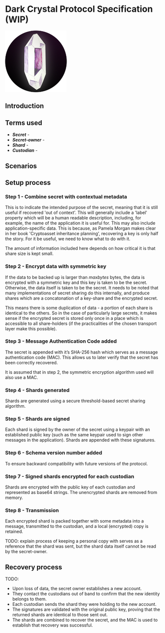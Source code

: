 
# Dark Crystal Protocol Specification (WIP)

![dark crystal icon](./assets/dark-crystal-icon_200x200.png)

## Introduction

## Terms used

- ***Secret*** -
- ***Secret-owner*** -
- ***Shard*** - 
- ***Custodian*** -

## Scenarios

## Setup process

### Step 1 - Combine secret with contextual metadata

This is to indicate the intended purpose of the secret, meaning that it is still useful if recovered 'out of context'. This will generally include a 'label' property which will be a human readable description, including, for example, the name of the application it is useful for. This may also include application-specific data. This is because, as Pamela Morgan makes clear in her book 'Cryptoasset inheritance planning', recovering a key is only half the story.  For it be useful, we need to know what to do with it.

The amount of information included here depends on how critical it is that share size is kept small.

### Step 2 - Encrypt data with symmetric key

If the data to be backed up is larger than *maxbytes* bytes, the data is encrypted with a symmetric key and this key is taken to be the secret. Otherwise, the data itself is taken to be the secret. It needs to be noted that many implementations of secret sharing do this internally, and produce shares which are a concatonation of a key-share and the encrypted secret.

This means there is some duplication of data - a portion of each share is identical to the others. So in the case of particularly large secrets, it makes sense if the encrypted secret is stored only once in a place which is accessible to all share-holders (if the practicalities of the chosen transport layer make this possible).

### Step 3 - Message Authentication Code added

The secret is appended with it’s SHA-256 hash which serves as a message authentication code (MAC). This allows us to later verify that the secret has been correctly recovered.

It is assumed that in step 2, the symmetric encryption algorithm used will also use a MAC.

### Step 4 - Shards generated

Shards are generated using a secure threshold-based secret sharing algorithm. 

### Step 5 - Shards are signed

Each shard is signed by the owner of the secret using a keypair with an established public key (such as the same keypair used to sign other messages in the application). 
Shards are appended with these signatures.

### Step 6 - Schema version number added

To ensure backward compatibility with future versions of the protocol.

### Step 7 - Signed shards encrypted for each custodian

Shards are encrypted with the public key of each custodian and represented as base64 strings. The unencrypted shards are removed from memory. 

### Step 8 - Transmission

Each encrypted shard is packed together with some metadata into a message, transmitted to the custodian, and a local (encrypted) copy is retained.

TODO: explain process of keeping a personal copy with serves as a reference that the shard was sent, but the shard data itself cannot be read by the secret-owner.

## Recovery process

TODO: 
* Upon loss of data, the secret owner establishes a new account. 
* They contact the custodians out of band to confirm that the new identity belongs to them. 
* Each custodian sends the shard they were holding to the new account. 
* The signatures are validated with the original public key, proving that the returned shards are identical to those sent out. 
* The shards are combined to recover the secret, and the MAC is used to establish that recovery was successful. 
